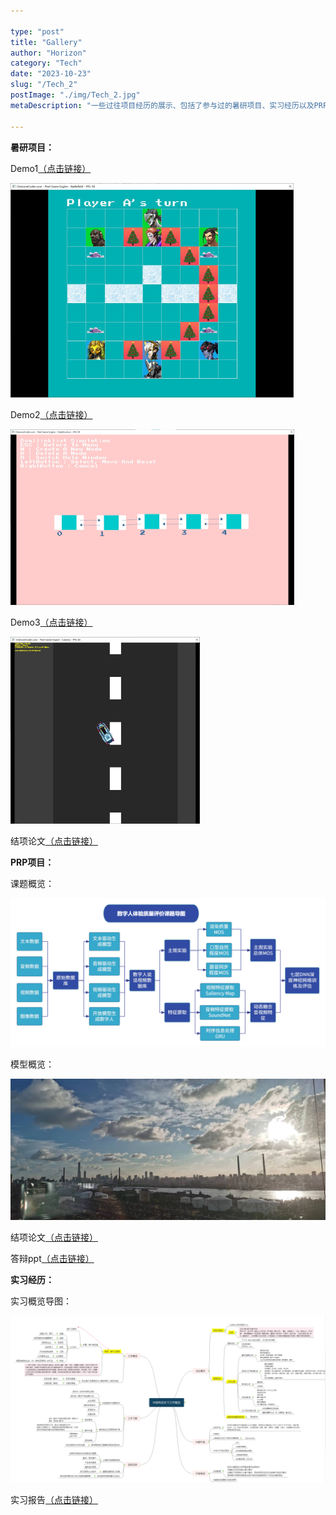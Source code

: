```yaml
---

type: "post"
title: "Gallery"
author: "Horizon"
category: "Tech"
date: "2023-10-23"
slug: "/Tech_2"
postImage: "./img/Tech_2.jpg"
metaDescription: "一些过往项目经历的展示、包括了参与过的暑研项目、实习经历以及PRP项目的资料展示。"

---
```


**暑研项目：**

Demo1[（点击链接）](https://github.com/Horizon4U/projects/blob/main/%E6%9A%91%E7%A0%94%E9%A1%B9%E7%9B%AE/battlefield%20demo.mp4)

![Gallery_4](./img/Tech_2_4.png)

Demo2[（点击链接）](https://github.com/Horizon4U/projects/blob/main/%E6%9A%91%E7%A0%94%E9%A1%B9%E7%9B%AE/data%20structure%20demo.mp4)

![Gallery_5](./img/Tech_2_5.png)

Demo3[（点击链接）](https://github.com/Horizon4U/projects/blob/main/%E6%9A%91%E7%A0%94%E9%A1%B9%E7%9B%AE/camera%20demo.mp4)

![Gallery_6](./img/Tech_2_6.png)

结项论文[（点击链接）](https://github.com/Horizon4U/projects/blob/main/%E6%9A%91%E7%A0%94%E9%A1%B9%E7%9B%AE/%E6%9A%91%E6%9C%9F%E7%A7%91%E7%A0%94%E8%A7%81%E4%B9%A0%E5%B2%97%E4%BD%8D%E6%80%BB%E7%BB%93%E6%8A%A5%E5%91%8A.pdf)

**PRP项目：**

课题概览：

![Gallery_1](./img/Tech_2_1.png)

模型概览：

![Gallery_2](./img/Tech_2_1.jpg)

结项论文[（点击链接）](https://github.com/Horizon4U/projects/blob/main/PRP/%E6%95%B0%E5%AD%97%E4%BA%BA%E4%BD%93%E9%AA%8C%E8%B4%A8%E9%87%8F%E8%AF%84%E4%BB%B7%E7%BB%93%E9%A1%B9%E8%AE%BA%E6%96%87.pdf)

答辩ppt[（点击链接）](https://github.com/Horizon4U/projects/blob/main/PRP/%E6%95%B0%E5%AD%97%E4%BA%BA%E4%BD%93%E9%AA%8C%E8%B4%A8%E9%87%8F%E8%AF%84%E4%BB%B7%E7%AD%94%E8%BE%A9ppt.pdf)

**实习经历：**

实习概览导图：

![Gallery_3](./img/Tech_2_3.png)

实习报告[（点击链接）](https://github.com/Horizon4U/projects/blob/main/%E7%94%B5%E4%BF%A1%E5%AE%9E%E4%B9%A0/%E4%B8%8A%E6%B5%B7%E7%94%B5%E4%BF%A1%E5%AE%9E%E4%B9%A0%E6%8A%A5%E5%91%8A%E7%9B%96%E7%AB%A0%E7%89%88.pdf)